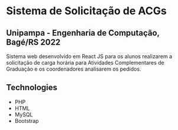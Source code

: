 # Sistema de Solicitação de ACGs
## Unipampa - Engenharia de Computação, Bagé/RS 2022

Sistema web desenvolvido em React JS para os alunos realizarem a solicitação de carga horária para Atividades Complementares de Graduação
e os coordenadores analisarem os pedidos. 

## Technologies
* PHP
* HTML
* MySQL
* Bootstrap
